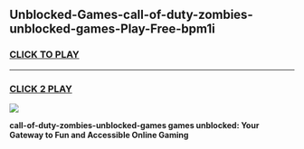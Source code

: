 
## Unblocked-Games-call-of-duty-zombies-unblocked-games-Play-Free-bpm1i
<h3>
<a href="https://premium76.site?title=call-of-duty-zombies-unblocked-games&ref=24M">CLICK TO PLAY</a></h3>
<hr>

<h3>
<a href="https://premium76.site?title=call-of-duty-zombies-unblocked-games&ref=24M">CLICK 2 PLAY</a>
  
</h3>

<a href="https://premium76.site?title=call-of-duty-zombies-unblocked-games&ref=24M"><img src="https://clearcache.store/games.png"></a>


**call-of-duty-zombies-unblocked-games games unblocked: Your Gateway to Fun and Accessible Online Gaming**
